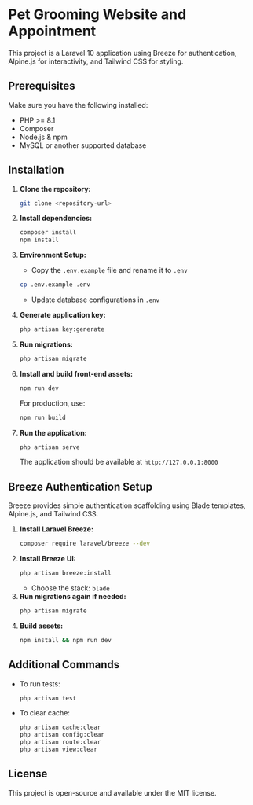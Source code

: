 # Pet Grooming Website and Appointment

This project is a Laravel 10 application using Breeze for authentication, Alpine.js for interactivity, and Tailwind CSS for styling.

## Prerequisites

Make sure you have the following installed:
- PHP >= 8.1
- Composer
- Node.js & npm
- MySQL or another supported database

## Installation

1. **Clone the repository:**
   ```sh
   git clone <repository-url>
   ```

2. **Install dependencies:**
   ```sh
   composer install
   npm install
   ```

3. **Environment Setup:**
   - Copy the `.env.example` file and rename it to `.env`
   ```sh
   cp .env.example .env
   ```
   - Update database configurations in `.env`

4. **Generate application key:**
   ```sh
   php artisan key:generate
   ```

5. **Run migrations:**
   ```sh
   php artisan migrate
   ```

6. **Install and build front-end assets:**
   ```sh
   npm run dev
   ```
   For production, use:
   ```sh
   npm run build
   ```

7. **Run the application:**
   ```sh
   php artisan serve
   ```
   The application should be available at `http://127.0.0.1:8000`

## Breeze Authentication Setup
Breeze provides simple authentication scaffolding using Blade templates, Alpine.js, and Tailwind CSS.

1. **Install Laravel Breeze:**
   ```sh
   composer require laravel/breeze --dev
   ```
2. **Install Breeze UI:**
   ```sh
   php artisan breeze:install
   ```
   - Choose the stack: `blade`
3. **Run migrations again if needed:**
   ```sh
   php artisan migrate
   ```
4. **Build assets:**
   ```sh
   npm install && npm run dev
   ```

## Additional Commands

- To run tests:
  ```sh
  php artisan test
  ```
- To clear cache:
  ```sh
  php artisan cache:clear
  php artisan config:clear
  php artisan route:clear
  php artisan view:clear
  ```

## License
This project is open-source and available under the MIT license.

